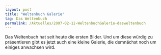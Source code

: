```yaml
---
layout: post
title: "Weltenbuch Galerie"
tag: Das Weltenbuch
permalink: /Aktuelles/2007-02-12-WeltenbuchGalerie-dasweltenbuch
---
```


Das Weltenbuch hat seit heute die ersten Bilder. Und um diese würdig zu präsentieren gibt es jetzt auch eine kleine Galerie, die demnächst noch um einiges anwachsen wird.
